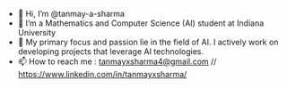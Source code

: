 - 👋 Hi, I’m @tanmay-a-sharma
- 👀 I’m a Mathematics and Computer Science (AI) student at Indiana University
- 🌱 My primary focus and passion lie in the field of AI. I actively work on developing projects that leverage AI technologies.
- 📫 How to reach me : tanmayxsharma4@gmail.com // https://www.linkedin.com/in/tanmayxsharma/

<!---
tanmay-a-sharma/tanmay-a-sharma is a ✨ special ✨ repository because its `README.md` (this file) appears on your GitHub profile.
You can click the Preview link to take a look at your changes.
--->
